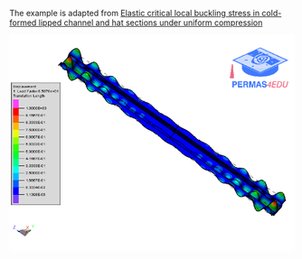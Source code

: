 The example is adapted from [Elastic critical local buckling stress in cold-formed lipped channel and hat
sections under uniform compression](https://doi.org/10.1016/j.tws.2023.111064)

![Buckling mode](buckling_mode.gif)
